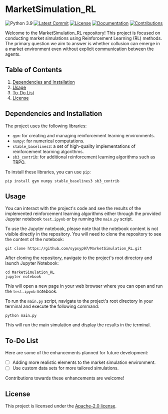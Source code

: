 # MarketSimulation_RL

![Python 3.9](https://img.shields.io/badge/python-3.9-blueviolet.svg?style=plastic)
[![Latest Commit](https://img.shields.io/github/last-commit/sypsyp97/MarketSimulation_RL?style=plastic&logo=github&logoColor=white&color=blueviolet&label=Latest%20Commit)](https://github.com/sypsyp97/MarketSimulation_RL/commits/main)
[![License](https://img.shields.io/badge/License-Apache%202.0-brightgreen.svg?style=plastic&logo=apache)](https://opensource.org/licenses/Apache-2.0)
[![Documentation](https://img.shields.io/badge/documentation-view-orange?style=plastic)](https://sypsyp97.github.io/MarketSimulation_RL/)
[![Contributions](https://img.shields.io/badge/Contributions-Contact%20Maintainer-yellow?style=plastic&logo=github&logoColor=white)](https://github.com/sypsyp97/MarketSimulation_RL/issues)

Welcome to the MarketSimulation_RL repository! This project is focused on conducting market simulations using Reinforcement Learning (RL) methods. The primary question we aim to answer is whether collusion can emerge in a market environment even without explicit communication between the agents.


## Table of Contents

1. [Dependencies and Installation](#dependencies-and-installation)
2. [Usage](#usage)
3. [To-Do List](#to-do-list)
4. [License](#license)


## Dependencies and Installation

The project uses the following libraries:

- `gym`: for creating and managing reinforcement learning environments.
- `numpy`: for numerical computations.
- `stable_baselines3`: a set of high-quality implementations of reinforcement learning algorithms.
- `sb3_contrib`: for additional reinforcement learning algorithms such as TRPO.

To install these libraries, you can use `pip`:

```shell
pip install gym numpy stable_baselines3 sb3_contrib
```

## Usage

You can interact with the project's code and see the results of the implemented reinforcement learning algorithms either through the provided Jupyter notebook `test.ipynb` or by running the `main.py` script.

To use the Jupyter notebook, please note that the notebook content is not visible directly in the repository. You will need to clone the repository to see the content of the notebook:

```shell
git clone https://github.com/sypsyp97/MarketSimulation_RL.git
```
After cloning the repository, navigate to the project's root directory and launch Jupyter Notebook:
```shell
cd MarketSimulation_RL
jupyter notebook
```
This will open a new page in your web browser where you can open and run the `test.ipynb` notebook.

To run the `main.py` script, navigate to the project's root directory in your terminal and execute the following command:
```shell
python main.py
```
This will run the main simulation and display the results in the terminal.

## To-Do List

Here are some of the enhancements planned for future development:

- [ ] Adding more realistic elements to the market simulation environment.
- [ ] Use custom data sets for more tailored simulations.

Contributions towards these enhancements are welcome!


## License

This project is licensed under the [Apache-2.0 license](./LICENSE).
